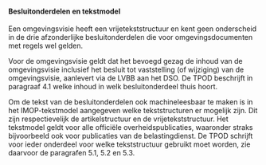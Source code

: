 #### Besluitonderdelen en tekstmodel

Een omgevingsvisie heeft een vrijetekststructuur en kent geen onderscheid in de
drie afzonderlijke besluitonderdelen die voor omgevingsdocumenten met regels wel
gelden.

Voor de omgevingsvisie geldt dat het bevoegd gezag de inhoud van de
omgevingsvisie inclusief het besluit tot vaststelling (of wijziging) van de
omgevingsvisie, aanlevert via de LVBB aan het DSO. De TPOD beschrijft in
paragraaf 4.1 welke inhoud in welk besluitonderdeel thuis hoort.

Om de tekst van de besluitonderdelen ook machineleesbaar te maken is in het
IMOP-tekstmodel aangegeven welke tekststructuren er mogelijk zijn. Dit zijn
respectievelijk de artikelstructuur en de vrijetekststructuur. Het tekstmodel
geldt voor alle officiële overheidspublicaties, waaronder straks bijvoorbeeld
ook voor publicaties van de belastingdienst. De TPOD schrijft voor ieder
onderdeel voor welke tekststructuur gebruikt moet worden, zie daarvoor de
paragrafen 5.1, 5.2 en 5.3.

